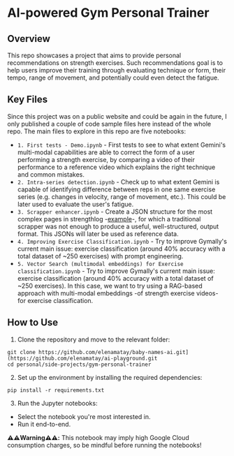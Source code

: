 # AI-powered Gym Personal Trainer

## Overview
This repo showcases a project that aims to provide personal recommendations on strength exercises. Such recommendations goal is to help users improve their training through evaluating technique or form, their tempo, range of movement, and potentially could even detect the fatigue.

## Key Files

Since this project was on a public website and could be again in the future, I only published a couple of code sample files here instead of the whole repo. The main files to explore in this repo are five notebooks:
- `1. First tests - Demo.ipynb` - First tests to see to what extent Gemini's multi-modal capabilities are able to correct the form of a user performing a strength exercise, by comparing a video of their performance to a reference video which explains the right technique and common mistakes.
- `2. Intra-series detection.ipynb` - Check up to what extent Gemini is capable of identifying difference between reps in one same exercise series (e.g. changes in velocity, range of movement, etc.). This could be later used to evaluate the user's fatigue.
- `3. Scrapper enhancer.ipynb` - Create a JSON structure for the most complex pages in strengthlog -[example](https://www.strengthlog.com/deadlift/)-, for which a traditional scrapper was not enough to produce a useful, well-structured, output format. This JSONs will later be used as reference data.
- `4. Improving Exercise Classification.ipynb` - Try to improve Gymally's current main issue: exercise classification (around 40% accuracy with a total dataset of ~250 exercises) with prompt engineering.
- `5. Vector Search (multimodal embeddings) for Exercise classification.ipynb` - Try to improve Gymally's current main issue: exercise classification (around 40% accuracy with a total dataset of ~250 exercises). In this case, we want to try using a RAG-based approach with multi-modal embeddings -of strength exercise videos- for exercise classification.


## How to Use
1. Clone the repository and move to the relevant folder:
```
git clone https://github.com/elenamatay/baby-names-ai.git](https://github.com/elenamatay/ai-playground.git
cd personal/side-projects/gym-personal-trainer
```

2. Set up the environment by installing the required dependencies:
```
pip install -r requirements.txt
```

3. Run the Jupyter notebooks:
- Select the notebook you're most interested in.
- Run it end-to-end.

**⚠️⚠️Warning⚠️⚠️:** This notebook may imply high Google Cloud consumption charges, so be mindful before running the notebooks!
